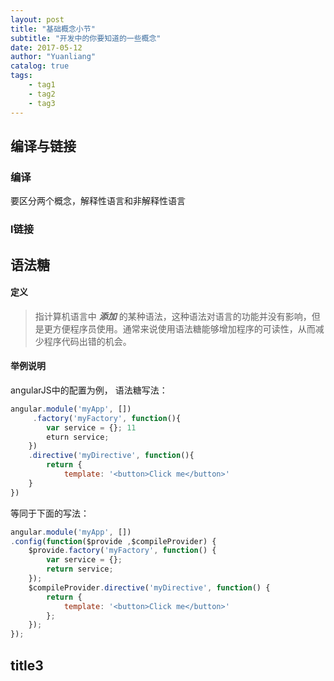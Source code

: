 ```yaml
---
layout: post
title: "基础概念小节"
subtitle: "开发中的你要知道的一些概念"
date: 2017-05-12
author: "Yuanliang"
catalog: true
tags:
	- tag1
	- tag2
	- tag3
---
```


## 编译与链接
### 编译
要区分两个概念，解释性语言和非解释性语言


### l链接

## 语法糖

#### 定义
>指计算机语言中 ***添加*** 的某种语法，这种语法对语言的功能并没有影响，但是更方便程序员使用。通常来说使用语法糖能够增加程序的可读性，从而减少程序代码出错的机会。

#### 举例说明
angularJS中的配置为例，
语法糖写法：
```javascript
angular.module('myApp', [])
     .factory('myFactory', function(){
  		var service = {}; 11
   		eturn service;
	})
	.directive('myDirective', function(){
		return {
			template: '<button>Click me</button>'
   	}
})
```
等同于下面的写法：

```javascript
angular.module('myApp', [])
.config(function($provide ,$compileProvider) {
    $provide.factory('myFactory', function() {
        var service = {};
        return service;
    });
    $compileProvider.directive('myDirective', function() {
        return {
            template: '<button>Click me</button>'
		}; 
    });
});

```


## title3
